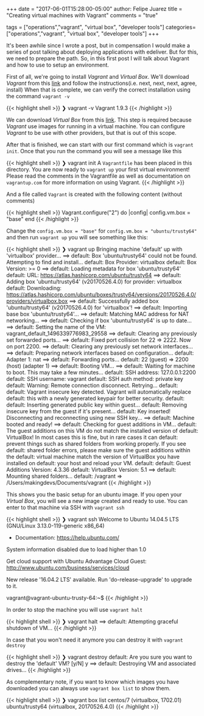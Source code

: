 +++
date = "2017-06-01T15:28:00-05:00"
author: Felipe Juarez
title = "Creating virtual machines with Vagrant"
comments = "true"

tags = ["operations","vagrant", "virtual box", "developer tools"]
categories=["operations","vagrant", "virtual box", "developer tools"]
+++

It's been awhile since I wrote a post, but in compensation I would make a series of post talking about deploying applications with edeliver. But for this, we need to prepare the path. So, in this first post I will talk about Vagrant and how to use to setup an environment.

First of all, we're going to install _Vagrant_ and _Virtual Box_. We'll download _Vagrant_ from this [link](https://www.vagrantup.com/downloads.html) and follow the instructions(i.e. next, next, next, agree, install) When that is complete, we can verify the correct installation using the command `vagrant -v`

{{< highlight shell >}}
❯ vagrant -v
Vagrant 1.9.3
{{< /highlight >}}

We can download _Virtual Box_ from this [link](https://www.virtualbox.org). This step is required because _Vagrant_ use images for running in a virtual machine. You can configure _Vagrant_ to be use with other providers, but that is out of this scope.

After that is finished, we can start with our first command which is `vagrant init`. Once that you run the command you will see a message like this

{{< highlight shell >}}
❯ vagrant init
A `Vagrantfile` has been placed in this directory. You are now
ready to `vagrant up` your first virtual environment! Please read
the comments in the Vagrantfile as well as documentation on
`vagrantup.com` for more information on using Vagrant.
{{< /highlight >}}

And a file called `Vagrant` is created with the following content (without comments)

{{< highlight shell >}}
Vagrant.configure("2") do |config|
  config.vm.box = "base"
end
{{< /highlight >}}

Change the `config.vm.box = "base"` for `config.vm.box = "ubuntu/trusty64"` and then run `vagrant up` you will see something like this:

{{< highlight shell >}}
❯ vagrant up
Bringing machine 'default' up with 'virtualbox' provider...
==> default: Box 'ubuntu/trusty64' could not be found. Attempting to find and install...
    default: Box Provider: virtualbox
    default: Box Version: >= 0
==> default: Loading metadata for box 'ubuntu/trusty64'
    default: URL: https://atlas.hashicorp.com/ubuntu/trusty64
==> default: Adding box 'ubuntu/trusty64' (v20170526.4.0) for provider: virtualbox
    default: Downloading: https://atlas.hashicorp.com/ubuntu/boxes/trusty64/versions/20170526.4.0/providers/virtualbox.box
==> default: Successfully added box 'ubuntu/trusty64' (v20170526.4.0) for 'virtualbox'!
==> default: Importing base box 'ubuntu/trusty64'...
==> default: Matching MAC address for NAT networking...
==> default: Checking if box 'ubuntu/trusty64' is up to date...
==> default: Setting the name of the VM: vagrant_default_1496339776983_29558
==> default: Clearing any previously set forwarded ports...
==> default: Fixed port collision for 22 => 2222. Now on port 2200.
==> default: Clearing any previously set network interfaces...
==> default: Preparing network interfaces based on configuration...
    default: Adapter 1: nat
==> default: Forwarding ports...
    default: 22 (guest) => 2200 (host) (adapter 1)
==> default: Booting VM...
==> default: Waiting for machine to boot. This may take a few minutes...
    default: SSH address: 127.0.0.1:2200
    default: SSH username: vagrant
    default: SSH auth method: private key
    default: Warning: Remote connection disconnect. Retrying...
    default:
    default: Vagrant insecure key detected. Vagrant will automatically replace
    default: this with a newly generated keypair for better security.
    default:
    default: Inserting generated public key within guest...
    default: Removing insecure key from the guest if it's present...
    default: Key inserted! Disconnecting and reconnecting using new SSH key...
==> default: Machine booted and ready!
==> default: Checking for guest additions in VM...
    default: The guest additions on this VM do not match the installed version of
    default: VirtualBox! In most cases this is fine, but in rare cases it can
    default: prevent things such as shared folders from working properly. If you see
    default: shared folder errors, please make sure the guest additions within the
    default: virtual machine match the version of VirtualBox you have installed on
    default: your host and reload your VM.
    default:
    default: Guest Additions Version: 4.3.36
    default: VirtualBox Version: 5.1
==> default: Mounting shared folders...
    default: /vagrant => /Users/makingdevs/Documents/vagrant
{{< /highlight >}}

This shows you the basic setup for an ubuntu image. If you open your _Virtual Box_, you will see a new image created and ready to use. You can enter to that machine via SSH with `vagrant ssh`

{{< highlight shell >}}
❯ vagrant ssh
Welcome to Ubuntu 14.04.5 LTS (GNU/Linux 3.13.0-119-generic x86_64)

 * Documentation:  https://help.ubuntu.com/

 System information disabled due to load higher than 1.0

  Get cloud support with Ubuntu Advantage Cloud Guest:
    http://www.ubuntu.com/business/services/cloud

New release '16.04.2 LTS' available.
Run 'do-release-upgrade' to upgrade to it.

vagrant@vagrant-ubuntu-trusty-64:~$
{{< /highlight >}}

In order to stop the machine you will use `vagrant halt`

{{< highlight shell >}}
❯ vagrant halt
==> default: Attempting graceful shutdown of VM...
{{< /highlight >}}

In case that you won't need it anymore you can destroy it with `vagrant destroy`

{{< highlight shell >}}
❯ vagrant destroy
    default: Are you sure you want to destroy the 'default' VM? [y/N] y
==> default: Destroying VM and associated drives...
{{< /highlight >}}


As complementary note, if you want to know which images you have downloaded you can always use `vagrant box list` to show them.

{{< highlight shell >}}
❯ vagrant box list
centos/7        (virtualbox, 1702.01)
ubuntu/trusty64 (virtualbox, 20170526.4.0)
{{< /highlight >}}
